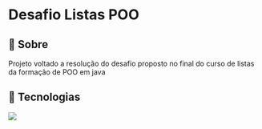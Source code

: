 <h1>Desafio Listas POO</h1>

<h2>🔖 Sobre</h2>
<p>Projeto voltado a resolução do desafio proposto no final do curso de listas da formação de POO em java</p>

## 🚀 Tecnologias
<div>
  <img src="https://img.icons8.com/?size=100&id=13679&format=png&color=000000">
</div>
